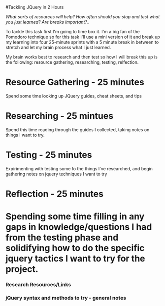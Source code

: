 #Tackling JQuery in 2 Hours

_What sorts of resources will help? How often should you stop and test what you just learned? Are breaks important?__

To tackle this task first I'm going to time box it. I'm a big fan of the Pomodoro technique so for this task I'll use a mini version of it and break up my learning into four 25-minute sprints with a 5 minute break in between to stretch and let my brain process what I just learned. 

My brain works best to research and then test so how I will break this up is the following: resource gathering, researching, testing, relfection. 

# Resource Gathering - 25 minutes
Spend some time looking up JQuery guides, cheat sheets, and tips

# Researching - 25 mintues
Spend this time reading through the guides I collected, taking notes on things I want to try. 

# Testing - 25 minutes
Expirimenting with testing some fo the things I've researched, and begin gathering notes on jquery techniques I want to try

# Reflection - 25 minutes
Spending some time filling in any gaps in knowledge/questions I had from the testing phase and solidifying how to do the specific jquery tactics I want to try for the project. 
======

### Research Resources/Links

### jQuery syntax and methods to try - general notes

